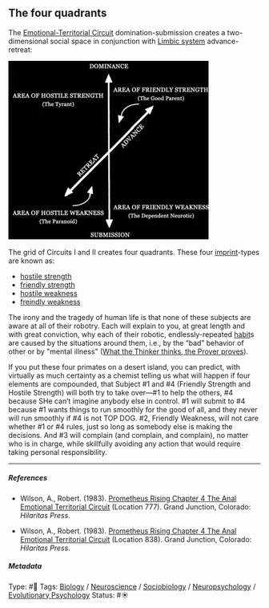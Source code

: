 ## The four quadrants

The [Emotional-Territorial Circuit](Emotional-Territorial%20Circuit.md) domination-submission creates a two-dimensional social space in conjunction with [Limbic system](Limbic%20system.md) advance-retreat: 

![400](E87C208D-28CA-4D08-9DF0-52286A871C24.jpeg)

The grid of Circuits I and II creates four quadrants. These four [imprint](Imprint.md)-types are known as:

* [hostile strength](Hostile%20strength.md)
* [friendly strength](Friendly%20strength.md)
* [hostile weakness](Hostile%20weakness.md)
* [freindly weakness](Freindly%20weakness.md)

The irony and the tragedy of human life is that none of these subjects are aware at all of their robotry. Each will explain to you, at great length and with great conviction, why each of their robotic, endlessly-repeated [habit](Habit.md)s are caused by the situations around them, i.e., by the “bad” behavior of other or by "mental illness" ([What the Thinker thinks, the Prover proves](What%20the%20Thinker%20thinks,%20the%20Prover%20proves.md)).

If you put these four primates on a desert island, you can predict, with virtually as much certainty as a chemist telling us what will happen if four elements are compounded, that Subject #1 and #4 (Friendly Strength and Hostile Strength) will both try to take over—#1 to help the others, #4 because SHe can’t imagine anybody else in control. #1 will submit to #4 because #1 wants things to run smoothly for the good of all, and they never will run smoothly if #4 is not TOP DOG. #2, Friendly Weakness, will not care whether #1 or #4 rules, just so long as somebody else is making the decisions. And #3 will complain (and complain, and complain), no matter who is in charge, while skillfully avoiding any action that would require taking personal responsibility.

---

##### References

* Wilson, A., Robert. (1983). [Prometheus Rising Chapter 4 The Anal Emotional Territorial Circuit](Prometheus%20Rising%20Chapter%204%20The%20Anal%20Emotional%20Territorial%20Circuit.md) (Location 777). Grand Junction, Colorado: *Hilaritas Press*.

* Wilson, A., Robert. (1983). [Prometheus Rising Chapter 4 The Anal Emotional Territorial Circuit](Prometheus%20Rising%20Chapter%204%20The%20Anal%20Emotional%20Territorial%20Circuit.md) (Location 838). Grand Junction, Colorado: *Hilaritas Press*.

##### Metadata

Type: #🔴 
Tags: [Biology]() / [Neuroscience](Neuroscience.md) / [Sociobiology]() / [Neuropsychology](Neuropsychology.md) / [Evolutionary Psychology]()
Status: #☀️ 
